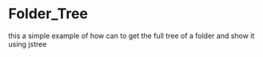 # Folder_Tree
this a simple example of how can to get the full tree of a folder and show it using jstree